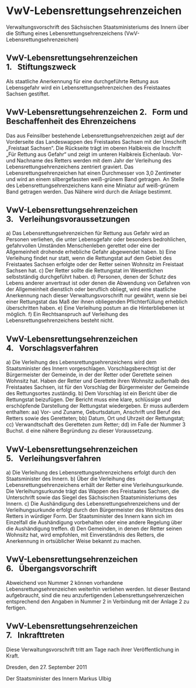 # VwV-Lebensrettungsehrenzeichen

Verwaltungsvorschrift des Sächsischen Staatsministeriums des Innern über die Stiftung eines Lebensrettungsehrenzeichens (VwV-Lebensrettungsehrenzeichen)

## VwV-Lebensrettungsehrenzeichen 1.   Stiftungszweck

Als staatliche Anerkennung für eine durchgeführte Rettung aus Lebensgefahr wird ein Lebensrettungsehrenzeichen des Freistaates Sachsen gestiftet.


## VwV-Lebensrettungsehrenzeichen 2.   Form und Beschaffenheit des Ehrenzeichens

Das aus Feinsilber bestehende Lebensrettungsehrenzeichen zeigt auf der Vorderseite das Landeswappen des Freistaates Sachsen mit der Umschrift „Freistaat Sachsen“. Die Rückseite trägt im oberen Halbkreis die Inschrift „Für Rettung aus Gefahr“ und zeigt im unteren Halbkreis Eichenlaub. Vor- und Nachname des Retters werden mit dem Jahr der Verleihung des Lebensrettungsehrenzeichens zentriert graviert. Das Lebensrettungsehrenzeichen hat einen Durchmesser von 3,0 Zentimeter und wird an einem silbergefassten weiß-grünem Band getragen. An Stelle des Lebensrettungsehrenzeichens kann eine Miniatur auf weiß-grünem Band getragen werden. Das Nähere wird durch die Anlage bestimmt.


## VwV-Lebensrettungsehrenzeichen 3.   Verleihungsvoraussetzungen

a) Das Lebensrettungsehrenzeichen für Rettung aus Gefahr wird an Personen verliehen, die unter Lebensgefahr oder besonders bedrohlichen, gefahrvollen Umständen Menschenleben gerettet oder eine der Allgemeinheit drohende erhebliche Gefahr abgewendet haben. b) Eine Verleihung findet nur statt, wenn die Rettungstat auf dem Gebiet des Freistaates Sachsen erfolgte oder der Retter seinen Wohnsitz im Freistaat Sachsen hat. c) Der Retter sollte die Rettungstat im Wesentlichen selbstständig durchgeführt haben. d) Personen, denen der Schutz des Lebens anderer anvertraut ist oder denen die Abwendung von Gefahren von der Allgemeinheit dienstlich oder beruflich obliegt, wird eine staatliche Anerkennung nach dieser Verwaltungsvorschrift nur gewährt, wenn sie bei einer Rettungstat das Maß der ihnen obliegenden Pflichterfüllung erheblich überschritten haben. e) Eine Verleihung postum an die Hinterbliebenen ist möglich. f) Ein Rechtsanspruch auf Verleihung des Lebensrettungsehrenzeichens besteht nicht. 
## VwV-Lebensrettungsehrenzeichen 4.   Vorschlagsverfahren

a) Die Verleihung des Lebensrettungsehrenzeichens wird dem Staatsminister des Innern vorgeschlagen. Vorschlagsberechtigt ist der Bürgermeister der Gemeinde, in der der Retter oder Gerettete seinen Wohnsitz hat. Haben der Retter und Gerettete ihren Wohnsitz außerhalb des Freistaates Sachsen, ist für den Vorschlag der Bürgermeister der Gemeinde des Rettungsortes zuständig. b) Dem Vorschlag ist ein Bericht über die Rettungstat beizufügen. Der Bericht muss eine klare, schlüssige und erschöpfende Darstellung der Rettungstat wiedergeben. Er muss außerdem enthalten: aa) Vor- und Zuname, Geburtsdatum, Anschrift und Beruf des Retters sowie des Geretteten; bb) Datum, Ort und Uhrzeit der Rettungstat; cc) Verwandtschaft des Geretteten zum Retter; dd) im Falle der Nummer 3 Buchst. d eine nähere Begründung zu dieser Voraussetzung. 
## VwV-Lebensrettungsehrenzeichen 5.   Verleihungsverfahren

a) Die Verleihung des Lebensrettungsehrenzeichens erfolgt durch den Staatsminister des Innern. b) Über die Verleihung des Lebensrettungsehrenzeichens erhält der Retter eine Verleihungsurkunde. Die Verleihungsurkunde trägt das Wappen des Freistaates Sachsen, die Unterschrift sowie das Siegel des Sächsischen Staatsministeriums des Innern. c) Die Aushändigung des Lebensrettungsehrenzeichens und der Verleihungsurkunde erfolgt durch den Bürgermeister des Wohnsitzes des Retters in würdiger Form. Der Staatsminister des Innern kann sich im Einzelfall die Aushändigung vorbehalten oder eine andere Regelung über die Aushändigung treffen. d) Den Gemeinden, in denen der Retter seinen Wohnsitz hat, wird empfohlen, mit Einverständnis des Retters, die Anerkennung in ortsüblicher Weise bekannt zu machen. 
## VwV-Lebensrettungsehrenzeichen 6.   Übergangsvorschrift

Abweichend von Nummer 2 können vorhandene Lebensrettungsehrenzeichen weiterhin verliehen werden. Ist dieser Bestand aufgebraucht, sind die neu anzufertigenden Lebensrettungsehrenzeichen entsprechend den Angaben in Nummer 2 in Verbindung mit der Anlage 2 zu fertigen.


## VwV-Lebensrettungsehrenzeichen 7.   Inkrafttreten

Diese Verwaltungsvorschrift tritt am Tage nach ihrer Veröffentlichung in Kraft.

Dresden, den 27. September 2011

Der Staatsminister des Innern 
           Markus Ulbig

